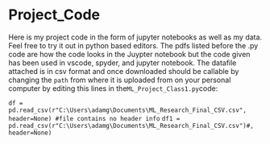 # Project_Code
Here is my project code in the form of jupyter notebooks as well as my data. Feel free to try it out in python based editors. The pdfs listed before the .py code are how the code looks in the Juypter notebook but the code given has been used in vscode, spyder, and jupyter notebook. The datafile attached is in csv format and once downloaded should be callable by changing the ```path``` from where it is uploaded from on your personal computer by editing this lines in the```ML_Project_Class1.py```code:

```df = pd.read_csv(r"C:\Users\adamg\Documents\ML_Research_Final_CSV.csv", header=None) #file contains no header info```
```df1 = pd.read_csv(r"C:\Users\adamg\Documents\ML_Research_Final_CSV.csv")#, header=None)```
